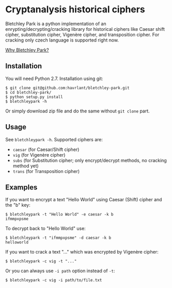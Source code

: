 # Cryptanalysis historical ciphers

Bletchley Park is a python implementation of an enrypting/decrypting/cracking library for historical ciphers like Caesar shift cipher, substitution cipher, Vigenère cipher, and transposition cipher. For cracking only czech language is supported right now.

[Why Bletchley Park?](http://en.wikipedia.org/wiki/Bletchley_Park)

## Installation

You will need Python 2.7. Installation using git:

	$ git clone git@github.com:havrlant/bletchley-park.git
	$ cd bletchley-park/
	$ python setup.py install
	$ bletchleypark -h

Or simply download zip file and do the same without `git clone` part.

## Usage

See `bletchleypark -h`. Supported ciphers are: 

- `caesar` (for Caesar/Shift cipher)
- `vig` (for Vigenère cipher)
- `subs` (for Substitution cipher; only encrypt/decrypt methods, no cracking method yet)
- `trans` (for Transposition cipher)

## Examples
	
If you want to encrypt a text "Hello World" using Caesar (Shift) cipher and the "b" key:

	$ bletchleypark -t "Hello World" -e caesar -k b
	ifmmpxpsme

To decrypt back to "Hello World" use:

	$ bletchleypark -t "ifmmpxpsme" -d caesar -k b
	helloworld

If you want to crack a text "..." which was encrypted by Vigenère cipher:

	$ bletchleypark -c vig -t "..."

Or you can always use `-i path` option instead of `-t`:

	$ bletchleypark -c vig -i path/to/file.txt